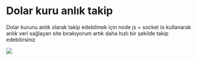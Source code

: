 <h1>Dolar kuru anlık takip</h1>

<p>Dolar kurunu anlık olarak takip edebilmek için node js + socket io kullanarak anlık veri sağlayan site bırakıyorum artık daha hızlı bir şekilde takip edebilirsiniz</p>

<img src="https://kado.is-inside.me/IpZp8OMI.png">
